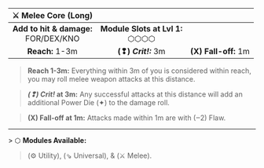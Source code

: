 
|           ⚔ Melee Core (Long)           |                                    |                      |
| :-------------------------------------: | :--------------------------------: | :------------------: |
| **Add to hit & damage:**<br>FOR/DEX/KNO | **Module Slots at Lvl 1:**<br>⬡⬡⬡⬡ |                      |
|             **Reach:** 1-3m             |        **(❢) *Crit!:*** 3m         | **(X) Fall-off:** 1m |

>**Reach 1-3m:** Everything within 3m of you is considered within reach, you may roll melee weapon attacks at this distance.  

>***(❢) Crit!* at 3m:** Any successful attacks at this distance will add an additional Power Die (✦) to the damage roll.

>**(X) Fall-off at 1m:** Attacks made within 1m are with (‒2) Flaw.

---

\> ⬡ **Modules Available:**  
>(⚙ Utility), (⇘ Universal), & (⚔ Melee).
